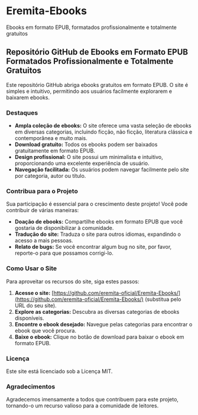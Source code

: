 # Eremita-Ebooks
Ebooks em formato EPUB, formatados profissionalmente e totalmente gratuitos

## Repositório GitHub de Ebooks em Formato EPUB Formatados Profissionalmente e Totalmente Gratuitos

Este repositório GitHub abriga ebooks gratuitos em formato EPUB. O site é simples e intuitivo, permitindo aos usuários facilmente explorarem e baixarem ebooks.

### Destaques

* **Ampla coleção de ebooks:** O site oferece uma vasta seleção de ebooks em diversas categorias, incluindo ficção, não ficção, literatura clássica e contemporânea e muito mais.
* **Download gratuito:** Todos os ebooks podem ser baixados gratuitamente em formato EPUB.
* **Design profissional:** O site possui um minimalista e intuitivo, proporcionando uma excelente experiência de usuário.
* **Navegação facilitada:** Os usuários podem navegar facilmente pelo site por categoria, autor ou título.

### Contribua para o Projeto

Sua participação é essencial para o crescimento deste projeto! Você pode contribuir de várias maneiras:

* **Doação de ebooks:** Compartilhe ebooks em formato EPUB que você gostaria de disponibilizar à comunidade.
* **Tradução do site:** Traduza o site para outros idiomas, expandindo o acesso a mais pessoas.
* **Relato de bugs:** Se você encontrar algum bug no site, por favor, reporte-o para que possamos corrigi-lo.

### Como Usar o Site

Para aproveitar os recursos do site, siga estes passos:

1. **Acesse o site:** [https://github.com/eremita-oficial/Eremita-Ebooks/](https://github.com/eremita-oficial/Eremita-Ebooks/) (substitua pelo URL do seu site).
2. **Explore as categorias:** Descubra as diversas categorias de ebooks disponíveis.
3. **Encontre o ebook desejado:** Navegue pelas categorias para encontrar o ebook que você procura.
4. **Baixe o ebook:** Clique no botão de download para baixar o ebook em formato EPUB.

### Licença

Este site está licenciado sob a Licença MIT.

### Agradecimentos

Agradecemos imensamente a todos que contribuem para este projeto, tornando-o um recurso valioso para a comunidade de leitores.
